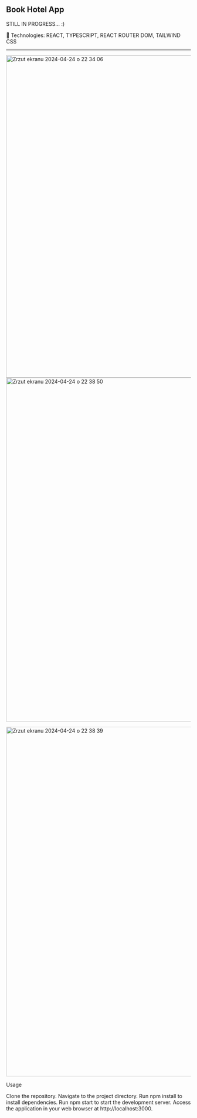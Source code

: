 <h2>Book Hotel App </h2>


STILL IN PROGRESS... :) 

🔶 Technologies: REACT, TYPESCRIPT, REACT ROUTER DOM, TAILWIND CSS

-------



<img width="878" alt="Zrzut ekranu 2024-04-24 o 22 34 06" src="https://github.com/martynakiljan/book-hotel-app/assets/59742201/c953d177-5d1f-4d82-afe0-8efdfb92991d"><img width="937" alt="Zrzut ekranu 2024-04-24 o 22 38 50" src="https://github.com/martynakiljan/book-hotel-app/assets/59742201/0595798d-3c8f-4c8d-a83b-abb0e5136673">


<img width="952" alt="Zrzut ekranu 2024-04-24 o 22 38 39" src="https://github.com/martynakiljan/book-hotel-app/assets/59742201/0a2aa56b-0225-4e28-aa0d-bb177babf600">





Usage

Clone the repository.
Navigate to the project directory.
Run npm install to install dependencies.
Run npm start to start the development server.
Access the application in your web browser at http://localhost:3000.
